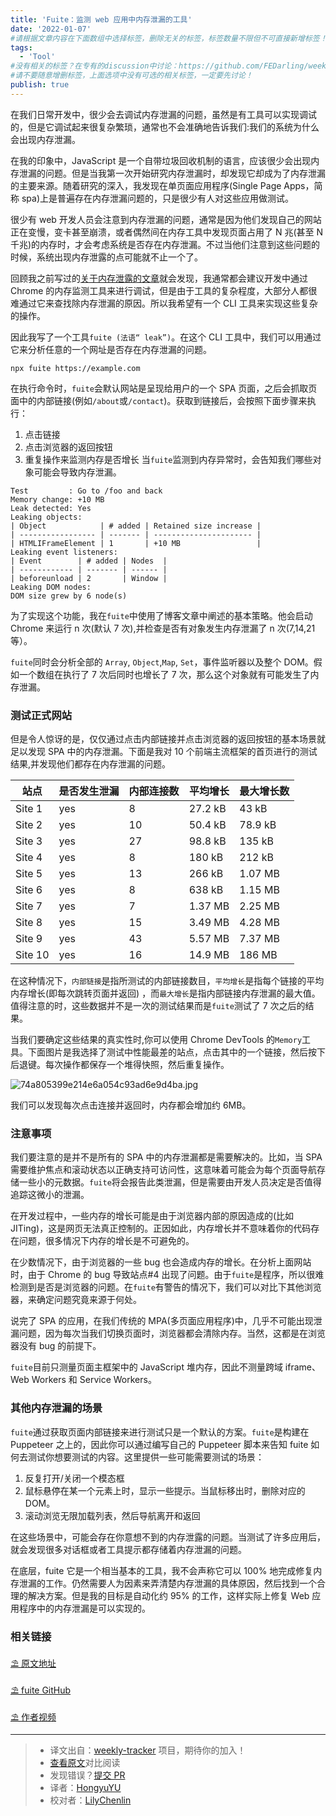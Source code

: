 ```yaml
---
title: 'Fuite：监测 web 应用中内存泄漏的工具'
date: '2022-01-07'
#请根据文章内容在下面数组中选择标签，删除无关的标签，标签数量不限但不可直接新增标签！
tags:
  - 'Tool'
#没有相关的标签？在专有的discussion中讨论：https://github.com/FEDarling/weekly-tracker/discussions/51#discussion-3827174
#请不要随意增删标签，上面选项中没有可选的相关标签，一定要先讨论！
publish: true
---
```


在我们日常开发中，很少会去调试内存泄漏的问题，虽然是有工具可以实现调试的，但是它调试起来很复杂繁琐，通常也不会准确地告诉我们:我们的系统为什么会出现内存泄漏。

<!--以上是预览信息，图片一张或限制百字左右，前者优先-->
<!-- more -->

在我的印象中，JavaScript 是一个自带垃圾回收机制的语言，应该很少会出现内存泄漏的问题。但是当我第一次开始研究内存泄漏时，却发现它却成为了内存泄漏的主要来源。随着研究的深入，我发现在单页面应用程序(Single Page Apps，简称 spa)上是普遍存在内存泄漏问题的，只是很少有人对这些应用做测试。

很少有 web 开发人员会注意到内存泄漏的问题，通常是因为他们发现自己的网站正在变慢，变卡甚至崩溃，或者偶然间在内存工具中发现页面占用了 N 兆(甚至 N 千兆)的内存时，才会考虑系统是否存在内存泄漏。不过当他们注意到这些问题的时候，系统出现内存泄露的点可能就不止一个了。

回顾我之前写过的[关于内存泄露的文章](https://nolanlawson.com/2020/02/19/fixing-memory-leaks-in-web-applications/)就会发现，我通常都会建议开发中通过 Chrome 的内存监测工具来进行调试，但是由于工具的复杂程度，大部分人都很难通过它来查找除内存泄漏的原因。所以我希望有一个 CLI 工具来实现这些复杂的操作。

因此我写了一个工具`fuite (法语“ leak”)`。在这个 CLI 工具中，我们可以用通过它来分析任意的一个网址是否存在内存泄漏的问题。

```
npx fuite https://example.com
```

在执行命令时，`fuite`会默认网站是呈现给用户的一个 SPA 页面，之后会抓取页面中的内部链接(例如`/about`或`/contact`)。获取到链接后，会按照下面步骤来执行：

1. 点击链接
2. 点击浏览器的返回按钮
3. 重复操作来监测内存是否增长 当`fuite`监测到内存异常时，会告知我们哪些对象可能会导致内存泄漏。

```
Test         : Go to /foo and back
Memory change: +10 MB
Leak detected: Yes
Leaking objects:
| Object            | # added | Retained size increase |
| ----------------- | ------- | ---------------------- |
| HTMLIFrameElement | 1       | +10 MB                 |
Leaking event listeners:
| Event        | # added | Nodes  |
| ------------ | ------- | ------ |
| beforeunload | 2       | Window |
Leaking DOM nodes:
DOM size grew by 6 node(s) 
```

为了实现这个功能，我在`fuite`中使用了博客文章中阐述的基本策略。他会启动 Chrome 来运行 n 次(默认 7 次),并检查是否有对象发生内存泄漏了 n 次(7,14,21 等）。

`fuite`同时会分析全部的 `Array`, `Object`,`Map`, `Set`，事件监听器以及整个 DOM。假如一个数组在执行了 7 次后同时也增长了 7 次，那么这个对象就有可能发生了内存泄漏。

### 测试正式网站

但是令人惊讶的是，仅仅通过点击内部链接并点击浏览器的返回按钮的基本场景就足以发现 SPA 中的内存泄漏。下面是我对 10 个前端主流框架的首页进行的测试结果,并发现他们都存在内存泄漏的问题。

| 站点      | 是否发生泄漏 | 内部连接数 | 平均增长    | 最大增长数   |
| ------- | ------ | ----- | ------- | ------- |
| Site 1  | yes    | 8     | 27.2 kB | 43 kB   |
| Site 2  | yes    | 10    | 50.4 kB | 78.9 kB |
| Site 3  | yes    | 27    | 98.8 kB | 135 kB  |
| Site 4  | yes    | 8     | 180 kB  | 212 kB  |
| Site 5  | yes    | 13    | 266 kB  | 1.07 MB |
| Site 6  | yes    | 8     | 638 kB  | 1.15 MB |
| Site 7  | yes    | 7     | 1.37 MB | 2.25 MB |
| Site 8  | yes    | 15    | 3.49 MB | 4.28 MB |
| Site 9  | yes    | 43    | 5.57 MB | 7.37 MB |
| Site 10 | yes    | 16    | 14.9 MB | 186 MB  |

在这种情况下，`内部链接`是指所测试的内部链接数目，`平均增长`是指每个链接的平均内存增长(即每次跳转页面并返回) ，而`最大增长`是指内部链接内存泄漏的最大值。值得注意的时，这些数据并不是一次的测试结果而是`fuite`测试了 7 次之后的结果。

当我们要确定这些结果的真实性时,你可以使用 Chrome DevTools 的`Memory`工具。下面图片是我选择了测试中性能最差的站点，点击其中的一个链接，然后按下后退键。每次操作都保存一个堆得快照，然后重复操作。

![74a805399e214e6a054c93ad6e9d4ba.jpg](https://p9-juejin.byteimg.com/tos-cn-i-k3u1fbpfcp/34e6836feb8d47018b63611dd73ae2ff~tplv-k3u1fbpfcp-watermark.image?)

我们可以发现每次点击连接并返回时，内存都会增加约 6MB。

### 注意事项

我们要注意的是并不是所有的 SPA 中的内存泄漏都是需要解决的。比如，当 SPA 需要维护焦点和滚动状态以正确支持可访问性，这意味着可能会为每个页面导航存储一些小的元数据。`fuite`将会报告此类泄漏，但是需要由开发人员决定是否值得追踪这微小的泄漏。

在开发过程中，一些内存的增长可能是由于浏览器内部的原因造成的(比如 JITing)，这是网页无法真正控制的。正因如此，内存增长并不意味着你的代码存在问题，很多情况下内存的增长是不可避免的。

在少数情况下，由于浏览器的一些 bug 也会造成内存的增长。在分析上面网站时，由于 Chrome 的 bug 导致站点#4 出现了问题。由于`fuite`是程序，所以很难检测到是否是浏览器的问题。在`fuite`有警告的情况下，我们可以对比下其他浏览器，来确定问题究竟来源于何处。

说完了 SPA 的应用，在我们传统的 MPA(多页面应用程序)中，几乎不可能出现泄漏问题，因为每次当我们切换页面时，浏览器都会清除内存。当然，这都是在浏览器没有 bug 的前提下。

`fuite`目前只测量页面主框架中的 JavaScript 堆内存，因此不测量跨域 iframe、Web Workers 和 Service Workers。

### 其他内存泄漏的场景

`fuite`通过获取页面内部链接来进行测试只是一个默认的方案。`fuite`是构建在 Puppeteer 之上的，因此你可以通过编写自己的 Puppeteer 脚本来告知 fuite 如何去测试你想要测试的内容。这里提供一些可能需要测试的场景：

1. 反复打开/关闭一个模态框
2. 鼠标悬停在某一个元素上时，显示一些提示。当鼠标移出时，删除对应的 DOM。
3. 滚动浏览无限加载列表，然后导航离开和返回

在这些场景中，可能会存在你意想不到的内存泄露的问题。当测试了许多应用后，就会发现很多对话框或者工具提示都存储着内存泄漏的问题。

在底层，fuite 它是一个相当基本的工具，我不会声称它可以 100% 地完成修复内存泄漏的工作。仍然需要人为因素来弄清楚内存泄漏的具体原因，然后找到一个合理的解决方案。但是我的目标是自动化约 95% 的工作，这样实际上修复 Web 应用程序中的内存泄漏是可以实现的。

### 相关链接

[⛱ 原文地址](https://nolanlawson.com/2021/12/17/introducing-fuite-a-tool-for-finding-memory-leaks-in-web-apps/)

[⛱ fuite GitHub](https://github.com/nolanlawson/fuite)

[⛱ 作者视频](https://youtu.be/H0BHL2lo89M)

---

> - 译文出自：[weekly-tracker](https://github.com/FEDarling/weekly-tracker) 项目，期待你的加入！
> - [查看原文](https://nolanlawson.com/2021/12/17/introducing-fuite-a-tool-for-finding-memory-leaks-in-web-apps/)对比阅读
> - 发现错误？[提交 PR](https://github.com/FEDarling/weekly-tracker/blob/main/weeklys/javascript_weekly/571/fuite.md)
> - 译者：[HongyuYU](https://github.com/chressYu)
> - 校对者：[LilyChenlin](https://github.com/LilyChenlin)
